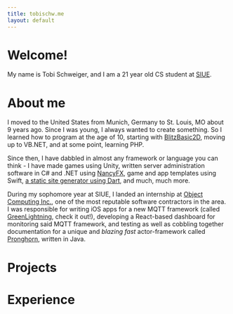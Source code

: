 ```yaml
---
title: tobischw.me
layout: default
---
```


# Welcome!

My name is Tobi Schweiger, and I am a 21 year old CS student at [SIUE](https://www.siue.edu).

# About me
I moved to the United States from Munich, Germany to St. Louis, MO about 9 years ago.
Since I was young, I always wanted to create something. So I learned how to program at the age of 10, starting with [BlitzBasic2D](https://en.wikipedia.org/wiki/Blitz_BASIC), moving up to VB.NET, and at some point, learning PHP.

Since then, I have dabbled in almost any framework or language you can think - I have made games using Unity, written server administration software in C# and .NET using [NancyFX](http://nancyfx.org/), game and app templates using Swift, [a static site generator using Dart](https://github.com/tobischw/boris), and much, much more.

During my sophomore year at SIUE, I landed an internship at [Object Computing Inc.](https://objectcomputing.com/), one of the most reputable software contractors in the area. I was responsible for writing iOS apps for a new MQTT framework (called [GreenLightning](https://github.com/tobischw/boris), check it out!), developing a React-based dashboard for monitoring said MQTT framework, and testing as well as cobbling together documentation for a unique and _blazing fast_ actor-framework called [Pronghorn](https://opensource.com/article/18/6/writing-applications-java-pronghorn), written in Java.

# Projects

# Experience